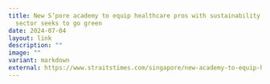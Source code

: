 ```yaml
---
title: New S’pore academy to equip healthcare pros with sustainability skills as
  sector seeks to go green
date: 2024-07-04
layout: link
description: ""
image: ""
variant: markdown
external: https://www.straitstimes.com/singapore/new-academy-to-equip-healthcare-pros-with-sustainability-skills-as-sector-seeks-to-go-green
---
```

